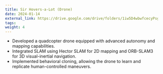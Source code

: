 ```yaml
---
title: Sir Hovers-a-Lot (Drone)
date: 2024-01-14
external_link: https://drive.google.com/drive/folders/1iw5D4wbwfcecyPsg6_81mdaVSpeTGBU_
tags:
weight: 4
---
```

- Developed a quadcopter drone equipped with advanced autonomy and mapping capabilities.
- Integrated SLAM using Hector SLAM for 2D mapping and ORB-SLAM3 for 3D visual-inertial navigation.
- Implemented behavioral cloning, allowing the drone to learn and replicate human-controlled maneuvers.

<!--more-->
